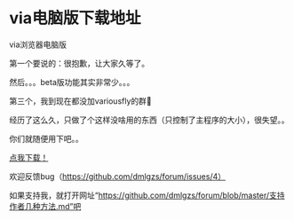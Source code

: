 # via电脑版下载地址

via浏览器电脑版

第一个要说的：很抱歉，让大家久等了。

然后。。。beta版功能其实非常少。。。

第三个，我到现在都没加variousfly的群🤣

经历了这么久，只做了个这样没啥用的东西（只控制了主程序的大小），很失望。。

你们就随便用下吧。。

[点我下载！](https://guanghou-my.sharepoint.com/personal/dmlgzs_edu_get365_pw/_layouts/15/guestaccess.aspx?docid=059f04a3e211f4629bbdd50df4db64b03&authkey=AZfHRGtjCYNPkiarRtK1D1c)

欢迎反馈bug（https://github.com/dmlgzs/forum/issues/4）

如果支持我，就打开网址“https://github.com/dmlgzs/forum/blob/master/支持作者几种方法.md”吧

